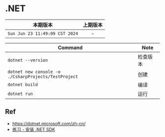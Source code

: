 # .NET


|            本期版本            | 上期版本 |
| :----------------------------: | :------: |
| `Sun Jun 23 11:49:09 CST 2024` |    -     |


Command | Note
---|----
`dotnet --version` | 检查版本
`dotnet new console -o ./CsharpProjects/TestProject` |  创建
`dotnet build` | 编译
`dotnet run` | 运行


## Ref

* <https://dotnet.microsoft.com/zh-cn/>
* [练习 - 安装 .NET SDK](https://learn.microsoft.com/zh-cn/training/modules/install-configure-visual-studio-code/6-exercise-install-dotnet)